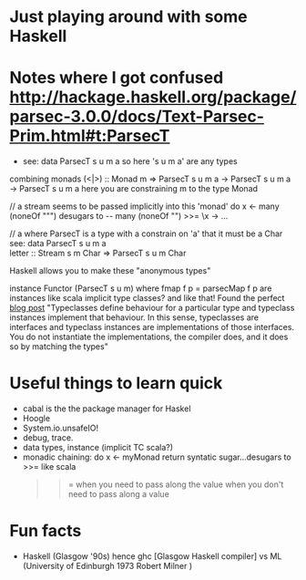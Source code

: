# Just playing around with some Haskell

# Notes where I got confused http://hackage.haskell.org/package/parsec-3.0.0/docs/Text-Parsec-Prim.html#t:ParsecT
* see: data ParsecT s u m a 
  so here 's u m a' are any types

combining monads
(<|>) :: Monad m => ParsecT s u m a -> ParsecT s u m a -> ParsecT s u m a
here you are constraining m to the type Monad

// a stream seems to be passed implicitly into this 'monad'
do 
  x <- many (noneOf "\"") 
desugars to
-- many (noneOf "") >>= \x -> ...

// a where ParsecT is a type with a constrain on 'a' that it must be a Char see: data ParsecT s u m a  
letter :: Stream s m Char => ParsecT s u m Char

Haskell allows you to make these "anonymous types"

instance Functor (ParsecT s u m) where
	fmap f p = parsecMap f p
are instances like scala implicit type classes?
and like that! Found the perfect [blog post](http://www.cakesolutions.net/teamblogs/2012/10/04/typeclasses-in-scala-and-haskell)
"Typeclasses define behaviour for a particular type and typeclass instances implement that behaviour. 
In this sense, typeclasses are interfaces and typeclass instances are implementations of those interfaces. You do not instantiate the implementations, the compiler does, and it does so by matching the types"

# Useful things to learn quick
 - cabal is the the package manager for Haskel
 - Hoogle
 - System.io.unsafeIO! 
 - debug, trace.
 - data types, instance (implicit TC scala?)
 - monadic chaining: 
	 do
	   x <- myMonad
	 return
	 syntatic sugar...desugars to >>=  like scala 
	 >>= when you need to pass along the value
	 >> when you don't need to pass along a value
	
# Fun facts
 - Haskell (Glasgow '90s) hence ghc [Glasgow Haskell compiler] vs ML (University of Edinburgh 1973 Robert Milner )
